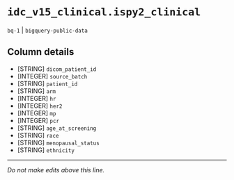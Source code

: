 # `idc_v15_clinical.ispy2_clinical`
`bq-1` | `bigquery-public-data`

## Column details
* [STRING]    `dicom_patient_id`
* [INTEGER]   `source_batch`
* [STRING]    `patient_id`
* [STRING]    `arm`
* [INTEGER]   `hr`
* [INTEGER]   `her2`
* [INTEGER]   `mp`
* [INTEGER]   `pcr`
* [STRING]    `age_at_screening`
* [STRING]    `race`
* [STRING]    `menopausal_status`
* [STRING]    `ethnicity`

-------------------------------------------------------------------------------
*Do not make edits above this line.*
